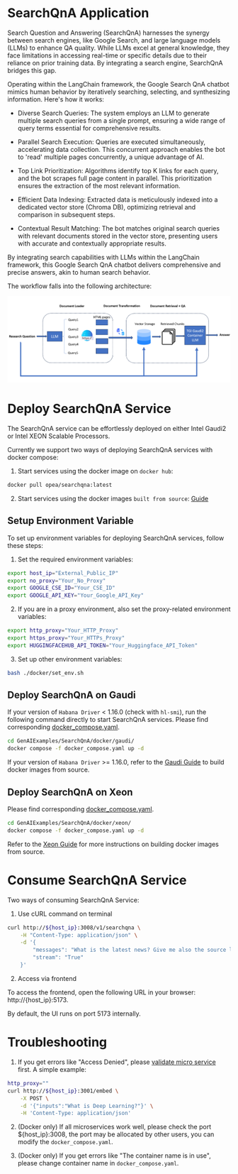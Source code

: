 # SearchQnA Application

Search Question and Answering (SearchQnA) harnesses the synergy between search engines, like Google Search, and large language models (LLMs) to enhance QA quality. While LLMs excel at general knowledge, they face limitations in accessing real-time or specific details due to their reliance on prior training data. By integrating a search engine, SearchQnA bridges this gap.

Operating within the LangChain framework, the Google Search QnA chatbot mimics human behavior by iteratively searching, selecting, and synthesizing information. Here's how it works:

- Diverse Search Queries: The system employs an LLM to generate multiple search queries from a single prompt, ensuring a wide range of query terms essential for comprehensive results.

- Parallel Search Execution: Queries are executed simultaneously, accelerating data collection. This concurrent approach enables the bot to 'read' multiple pages concurrently, a unique advantage of AI.

- Top Link Prioritization: Algorithms identify top K links for each query, and the bot scrapes full page content in parallel. This prioritization ensures the extraction of the most relevant information.

- Efficient Data Indexing: Extracted data is meticulously indexed into a dedicated vector store (Chroma DB), optimizing retrieval and comparison in subsequent steps.

- Contextual Result Matching: The bot matches original search queries with relevant documents stored in the vector store, presenting users with accurate and contextually appropriate results.

By integrating search capabilities with LLMs within the LangChain framework, this Google Search QnA chatbot delivers comprehensive and precise answers, akin to human search behavior.

The workflow falls into the following architecture:

![architecture](./assets/img/searchqna.png)

# Deploy SearchQnA Service

The SearchQnA service can be effortlessly deployed on either Intel Gaudi2 or Intel XEON Scalable Processors.

Currently we support two ways of deploying SearchQnA services with docker compose:

1. Start services using the docker image on `docker hub`:

```bash
docker pull opea/searchqna:latest
```

2. Start services using the docker images `built from source`: [Guide](./docker)

## Setup Environment Variable

To set up environment variables for deploying SearchQnA services, follow these steps:

1. Set the required environment variables:

```bash
export host_ip="External_Public_IP"
export no_proxy="Your_No_Proxy"
export GOOGLE_CSE_ID="Your_CSE_ID"
export GOOGLE_API_KEY="Your_Google_API_Key"
```

2. If you are in a proxy environment, also set the proxy-related environment variables:

```bash
export http_proxy="Your_HTTP_Proxy"
export https_proxy="Your_HTTPs_Proxy"
export HUGGINGFACEHUB_API_TOKEN="Your_Huggingface_API_Token"
```

3. Set up other environment variables:

```bash
bash ./docker/set_env.sh
```

## Deploy SearchQnA on Gaudi

If your version of `Habana Driver` < 1.16.0 (check with `hl-smi`), run the following command directly to start SearchQnA services. Please find corresponding [docker_compose.yaml](./docker/gaudi/docker_compose.yaml).

```bash
cd GenAIExamples/SearchQnA/docker/gaudi/
docker compose -f docker_compose.yaml up -d
```

If your version of `Habana Driver` >= 1.16.0, refer to the [Gaudi Guide](./docker/gaudi/README.md) to build docker images from source.

## Deploy SearchQnA on Xeon

Please find corresponding [docker_compose.yaml](./docker/xeon/docker_compose.yaml).

```bash
cd GenAIExamples/SearchQnA/docker/xeon/
docker compose -f docker_compose.yaml up -d
```

Refer to the [Xeon Guide](./docker/xeon/README.md) for more instructions on building docker images from source.

# Consume SearchQnA Service

Two ways of consuming SearchQnA Service:

1. Use cURL command on terminal

```bash
curl http://${host_ip}:3008/v1/searchqna \
    -H "Content-Type: application/json" \
    -d '{
        "messages": "What is the latest news? Give me also the source link.",
        "stream": "True"
    }'
```

2. Access via frontend

To access the frontend, open the following URL in your browser: http://{host_ip}:5173.

By default, the UI runs on port 5173 internally.

# Troubleshooting

1. If you get errors like "Access Denied", please [validate micro service](https://github.com/opea-project/GenAIExamples/tree/main/ChatQnA/docker/xeon#validate-microservices) first. A simple example:

```bash
http_proxy=""
curl http://${host_ip}:3001/embed \
    -X POST \
    -d '{"inputs":"What is Deep Learning?"}' \
    -H 'Content-Type: application/json'
```

2. (Docker only) If all microservices work well, please check the port ${host_ip}:3008, the port may be allocated by other users, you can modify the `docker_compose.yaml`.

3. (Docker only) If you get errors like "The container name is in use", please change container name in `docker_compose.yaml`.
